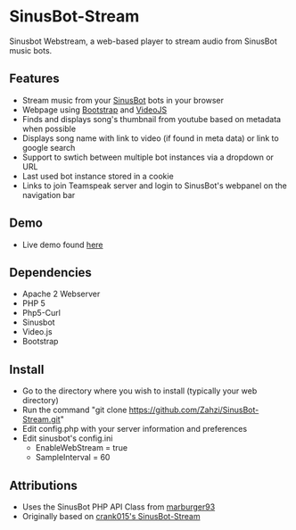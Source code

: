 # SinusBot-Stream
Sinusbot Webstream, a web-based player to stream audio from SinusBot music bots.

## Features
- Stream music from your [SinusBot](https://www.sinusbot.com) bots in your browser
- Webpage using [Bootstrap](http://getbootstrap.com/) and [VideoJS](http://videojs.com/)
- Finds and displays song's thumbnail from youtube based on metadata when possible
- Displays song name with link to video (if found in meta data) or link to google search
- Support to swtich between multiple bot instances via a dropdown or URL
- Last used bot instance stored in a cookie
- Links to join Teamspeak server and login to SinusBot's webpanel on the navigation bar

## Demo
- Live demo found [here](http://sinusbot.zahzi.us/SinusBot-Stream/)

## Dependencies
- Apache 2 Webserver
- PHP 5
- Php5-Curl
- Sinusbot
- Video.js
- Bootstrap


## Install
- Go to the directory where you wish to install (typically your web directory)
- Run the command "git clone https://github.com/Zahzi/SinusBot-Stream.git" 
- Edit config.php with your server information and preferences
- Edit sinusbot's config.ini 
    - EnableWebStream = true
    - SampleInterval = 60


## Attributions
- Uses the SinusBot PHP API Class from [marburger93](https://github.com/marburger93/SinusBot-API-PHP-Class)
- Originally based on [crank015's SinusBot-Stream](https://github.com/crank015/SinusBot-Stream/)
